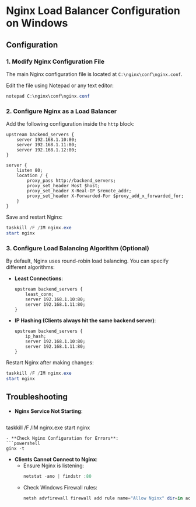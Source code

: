 # Nginx Load Balancer Configuration on Windows

## **Configuration**

### **1. Modify Nginx Configuration File**
The main Nginx configuration file is located at `C:\nginx\conf\nginx.conf`.

Edit the file using Notepad or any text editor:
```powershell
notepad C:\nginx\conf\nginx.conf
```

### **2. Configure Nginx as a Load Balancer**
Add the following configuration inside the `http` block:
```nginx
upstream backend_servers {
    server 192.168.1.10:80;
    server 192.168.1.11:80;
    server 192.168.1.12:80;
}

server {
    listen 80;
    location / {
        proxy_pass http://backend_servers;
        proxy_set_header Host $host;
        proxy_set_header X-Real-IP $remote_addr;
        proxy_set_header X-Forwarded-For $proxy_add_x_forwarded_for;
    }
}
```
Save and restart Nginx:
```powershell
taskkill /F /IM nginx.exe
start nginx
```

### **3. Configure Load Balancing Algorithm (Optional)**
By default, Nginx uses round-robin load balancing. You can specify different algorithms:
- **Least Connections**:
  ```nginx
  upstream backend_servers {
      least_conn;
      server 192.168.1.10:80;
      server 192.168.1.11:80;
  }
  ```
- **IP Hashing (Clients always hit the same backend server)**:
  ```nginx
  upstream backend_servers {
      ip_hash;
      server 192.168.1.10:80;
      server 192.168.1.11:80;
  }
  ```
Restart Nginx after making changes:
```powershell
taskkill /F /IM nginx.exe
start nginx
```

## **Troubleshooting**

- **Nginx Service Not Starting**:
  ```powershell
taskkill /F /IM nginx.exe
start nginx
  ```
- **Check Nginx Configuration for Errors**:
  ```powershell
ginx -t
  ```
- **Clients Cannot Connect to Nginx**:
  - Ensure Nginx is listening:
    ```powershell
    netstat -ano | findstr :80
    ```
  - Check Windows Firewall rules:
    ```powershell
    netsh advfirewall firewall add rule name="Allow Nginx" dir=in action=allow protocol=TCP localport=80
    ```